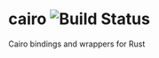 # cairo ![Build Status](https://travis-ci.org/rust-gnome/cairo.png?branch=master)
Cairo bindings and wrappers for Rust
